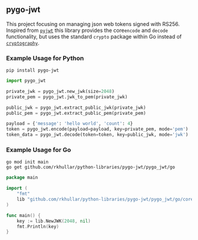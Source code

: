 ## pygo-jwt

This project focusing on managing json web tokens signed with RS256. Inspired from [`pyjwt`](https://pypi.org/project/PyJWT)
this library provides the core`encode` and `decode` functionality, but uses the standard `crypto` package within Go instead
of [`cryptography`](https://pypi.org/project/cryptography).

### Example Usage for Python

```shell
pip install pygo-jwt
```

```python
import pygo_jwt

private_jwk = pygo_jwt.new_jwk(size=2048)
private_pem = pygo_jwt.jwk_to_pem(private_jwk)

public_jwk = pygo_jwt.extract_public_jwk(private_jwk)
public_pem = pygo_jwt.extract_public_pem(private_pem)

payload = {'message': 'hello world', 'count': 4}
token = pygo_jwt.encode(payload=payload, key=private_pem, mode='pem')
token_data = pygo_jwt.decode(token=token, key=public_jwk, mode='jwk')
```

### Example Usage for Go

```shell
go mod init main
go get github.com/rkhullar/python-libraries/pygo-jwt/pygo_jwt/go
```

```go
package main

import (
	"fmt"
	lib "github.com/rkhullar/python-libraries/pygo-jwt/pygo_jwt/go/core"
)

func main() {
	key := lib.NewJWK(2048, nil)
	fmt.Println(key)
}
```
